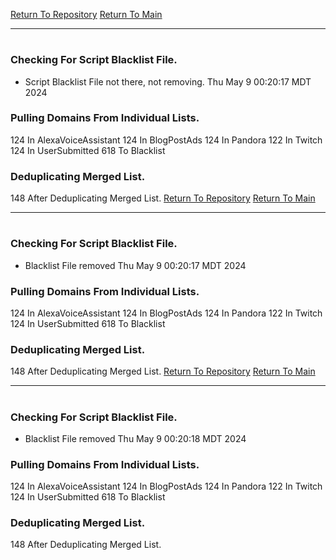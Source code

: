 [Return To Repository](https://github.com/DigitalWarrior/piholeparser/)
[Return To Main](https://github.com/DigitalWarrior/piholeparser/blob/master/RecentRunLogs/Mainlog.md)
____________________________________
# 
### Checking For Script Blacklist File.
* Script Blacklist File not there, not removing. Thu May  9 00:20:17 MDT 2024
### Pulling Domains From Individual Lists.
124 In AlexaVoiceAssistant
124 In BlogPostAds
124 In Pandora
122 In Twitch
124 In UserSubmitted
618 To Blacklist
### Deduplicating Merged List.
148 After Deduplicating Merged List.
[Return To Repository](https://github.com/DigitalWarrior/piholeparser/)
[Return To Main](https://github.com/DigitalWarrior/piholeparser/blob/master/RecentRunLogs/Mainlog.md)
____________________________________
# 
### Checking For Script Blacklist File.
* Blacklist File removed Thu May  9 00:20:17 MDT 2024
### Pulling Domains From Individual Lists.
124 In AlexaVoiceAssistant
124 In BlogPostAds
124 In Pandora
122 In Twitch
124 In UserSubmitted
618 To Blacklist
### Deduplicating Merged List.
148 After Deduplicating Merged List.
[Return To Repository](https://github.com/DigitalWarrior/piholeparser/)
[Return To Main](https://github.com/DigitalWarrior/piholeparser/blob/master/RecentRunLogs/Mainlog.md)
____________________________________
# 
### Checking For Script Blacklist File.
* Blacklist File removed Thu May  9 00:20:18 MDT 2024
### Pulling Domains From Individual Lists.
124 In AlexaVoiceAssistant
124 In BlogPostAds
124 In Pandora
122 In Twitch
124 In UserSubmitted
618 To Blacklist
### Deduplicating Merged List.
148 After Deduplicating Merged List.
